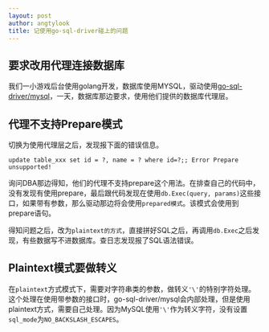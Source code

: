 ```yaml
---
layout: post
author: angtylook
title: 记使用go-sql-driver碰上的问题
---
```


## 要求改用代理连接数据库
我们一小游戏后台使用golang开发，数据库使用MYSQL，驱动使用[go-sql-driver/mysql](https://github.com/go-sql-driver/mysql)，一天，数据库那边要求，使用他们提供的数据库代理层。

## 代理不支持Prepare模式

切换为使用代理层之后，发现报下面的错误信息。
```
update table_xxx set id = ?, name = ? where id=?;; Error Prepare unsupported!
```
询问DBA那边得知，他们的代理不支持prepare这个用法。在排查自己的代码中，没有发现有使用prepare，最后跟代码发现在使用`db.Exec(query, params)`这些接口，如果带有参数，那么驱动那边将会使用`prepared模式`。该模式会使用到prepare语句。

得知问题之后，改为`plaintext的方式`，直接拼好SQL之后，再调用`db.Exec`之后发现，有些数据写不进数据库。查日志发现报了SQL语法错误。

## Plaintext模式要做转义

在`plaintext`方式模式下，需要对字符串类的参数，做转义`'\'`的特别字符处理。这个处理在使用带参数的接口时，go-sql-driver/mysql会内部处理，但是使用plaintext方式，需要自己处理。因为MySQL使用`'\'`作为转义字符，没有设置`sql_mode`为`NO_BACKSLASH_ESCAPES`。
